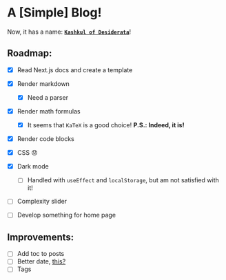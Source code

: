 # A [Simple] Blog!

Now, it has a name: [**`Kashkul of Desiderata`**](https://mohsenhariri.github.io/)!

## Roadmap:
- [X] Read Next.js docs and create a template
- [X] Render markdown
  - [X] Need a parser
- [X] Render math formulas
  - [X] It seems that `KaTeX` is a good choice! **P.S.: Indeed, it is!**
- [X] Render code blocks
- [X] CSS 😟
- [X] Dark mode
  - [ ] Handled with `useEffect` and `localStorage`, but am not satisfied with it!
- [ ] Complexity slider
- [ ] Develop something for home page


## Improvements:
- [ ] Add toc to posts
- [ ] Better date, [this?](https://date-fns.org/)
- [ ] Tags